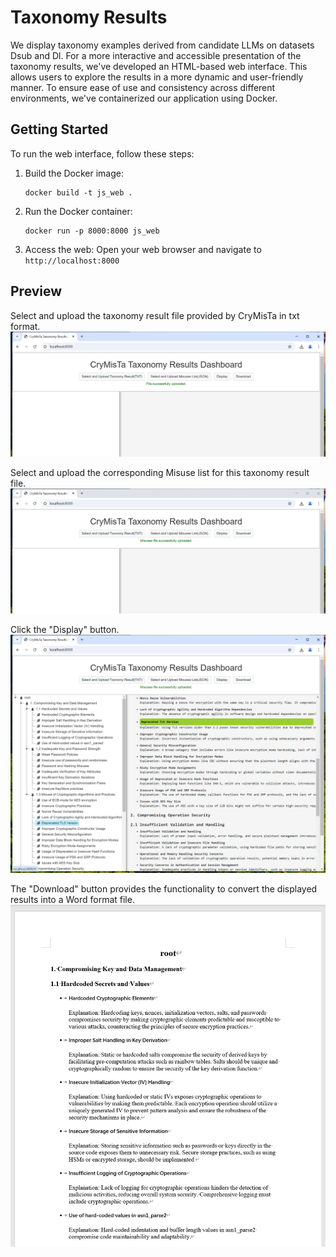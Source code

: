 # Taxonomy Results

We display taxonomy examples derived from candidate LLMs on datasets Dsub and Dl. 
For a more interactive and accessible presentation of the taxonomy results, we've developed an HTML-based web interface. This allows users to explore the results in a more dynamic and user-friendly manner. To ensure ease of use and consistency across different environments, we've containerized our application using Docker.


## Getting Started

To run the web interface, follow these steps:

1. Build the Docker image:
   ```
   docker build -t js_web .
   ```

2. Run the Docker container:
   ```
   docker run -p 8000:8000 js_web
   ```

4. Access the web:
   Open your web browser and navigate to `http://localhost:8000`

## Preview
Select and upload the taxonomy result file provided by CryMisTa in txt format.
![1](./figs/1_upload_taxonomy_result.png)

Select and upload the corresponding Misuse list for this taxonomy result file.
![2](./figs/2_upload_misuse_list.png)

Click the "Display" button.
![3](./figs/3_display.png)

The "Download" button provides the functionality to convert the displayed results into a Word format file.
![4](./figs/4_export_doc.png)
